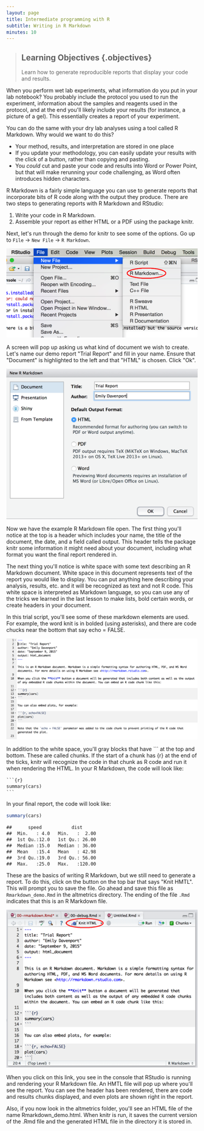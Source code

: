 ```yaml
---
layout: page
title: Intermediate programming with R
subtitle: Writing in R Markdown
minutes: 10
---
```


> ## Learning Objectives {.objectives}
> Learn how to generate reproducible reports that display your code and results. 

When you perform wet lab experiments, what information do you put in your lab notebook? 
You probably include the protocol you used to run the experiment, information about the samples and reagents used in the protocol, and at the end you'll likely include your results (for instance, a picture of a gel). 
This essentially creates a report of your experiment.  

You can do the same with your dry lab analyses using a tool called R Markdown. 
Why would we want to do this?  

*  Your method, results, and interpretation are stored in one place  
*  If you update your methodology, you can easily update your results with the click of a button, rather than copying and pasting.   
*  You _could_ cut and paste your code and results into Word or Power Point, but that will make rerunning your code challenging, as Word often introduces hidden characters.  

R Markdown is a fairly simple language you can use to generate reports that incorporate bits of R code along with the output they produce.
There are two steps to generating reports with R Markdown and RStudio:

1) Write your code in R Markdown.
2) Assemble your report as either HTML or a PDF using the package knitr.  


Next, let's run through the demo for knitr to see some of the options.
Go up to `File` -> `New File` -> `R Markdown`. 

![Set up new R Markdown file](figure/start_rmarkdown_doc.png)


A screen will pop up asking us what kind of document we wish to create.
Let's name our demo report "Trial Report" and fill in your name.
Ensure that "Document" is highlighted to the left and that "HTML" is chosen.
Click "Ok".

![Choose HTML](figure/rmarkdown_document_info.png)

Now we have the example R Markdown file open. 
The first thing you'll notice at the top is a header which includes your name, the title of the document, the date, and a field called output. 
This header tells the package knitr some information it might need about your document, including what format you want the final report rendered in. 

The next thing you'll notice is white space with some text describing an R Markdown document. 
White space in this document represents text of the report you would like to display. 
You can put anything here describing your analysis, results, etc. and it will be recognized as text and not R code.
This white space is interpreted as Markdown language, so you can use any of the tricks we learned in the last lesson to make lists, bold certain words, or create headers in your document. 

In this trial script, you'll see some of these markdown elements are used. For example, the word knit is in bolded (using asterisks), and there are code chucks near the bottom that say echo = FALSE. 

![Demo R Markdown Document](figure/rmarkdown-demo-doc.png)

In addition to the white space, you'll gray blocks that have ``` at the top and bottom. 
These are called chunks. 
If the start of a chunk has {r} at the end of the ticks, knitr will recognize the code in that chunk as R code and run it when rendering the HTML.
In your R Markdown, the code will look like:

<pre><code>```{r}
summary(cars)
```</code></pre>

In your final report, the code will look like:


```r
summary(cars)
```

```
##      speed           dist       
##  Min.   : 4.0   Min.   :  2.00  
##  1st Qu.:12.0   1st Qu.: 26.00  
##  Median :15.0   Median : 36.00  
##  Mean   :15.4   Mean   : 42.98  
##  3rd Qu.:19.0   3rd Qu.: 56.00  
##  Max.   :25.0   Max.   :120.00
```

These are the basics of writing R Markdown, but we still need to generate a report. 
To do this, click on the button on the top bar that says "Knit HMTL". 
This will prompt you to save the file. 
Go ahead and save this file as `Rmarkdown_demo.Rmd` in the altmetrics directory. 
The ending of the file `.Rmd` indicates that this is an R Markdown file. 

![Knit R Markdown](figure/knit_rmarkdown.png)

When you click on this link, you see in the console that RStudio is running and rendering your R Markdown file. 
An HMTL file will pop up where you'll see the report. 
You can see the header has been rendered, there are code and results chunks displayed, and even plots are shown right in the report. 

Also, if you now look in the altmetrics folder, you'll see an HTML file of the name Rmarkdown_demo.html.
When knitr is run, it saves the current version of the .Rmd file and the generated HTML file in the directory it is stored in. 

